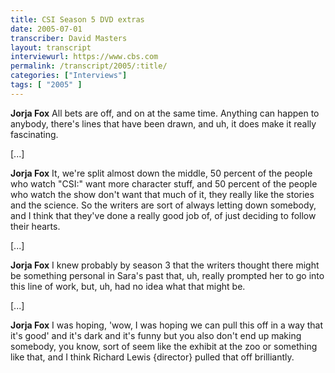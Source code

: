 ```yaml
---
title: CSI Season 5 DVD extras
date: 2005-07-01
transcriber: David Masters
layout: transcript
interviewurl: https://www.cbs.com
permalink: /transcript/2005/:title/
categories: ["Interviews"]
tags: [ "2005" ]
---
```


**Jorja Fox** All bets are off, and on at the same time. Anything can happen to anybody, there's lines that have been drawn, and uh, it does make it really fascinating.

[...]

**Jorja Fox** It, we're split almost down the middle, 50 percent of the people who watch "CSI:" want more character stuff, and 50 percent of the people who watch the show don't want that much of it, they really like the stories and the science. So the writers are sort of always letting down somebody, and I think that they've done a really good job of, of just deciding to follow their hearts.

[...]

**Jorja Fox** I knew probably by season 3 that the writers thought there might be something personal in Sara's past that, uh, really prompted her to go into this line of work, but, uh, had no idea what that might be.

[...]

**Jorja Fox** I was hoping, 'wow, I was hoping we can pull this off in a way that it's good' and it's dark and it's funny but you also don't end up making somebody, you know, sort of seem like the exhibit at the zoo or something like that, and I think Richard Lewis {director} pulled that off brilliantly.
